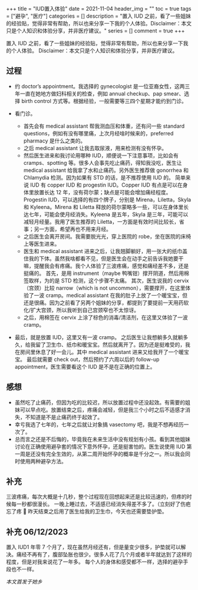 +++
title = "IUD置入体验"
date = 2021-11-04
header_img = ""
toc = true
tags = ["避孕", "医疗"]
categories = []
description = "置入 IUD 之前，看了一些姐妹的经验贴，觉得非常有帮助，所以也来分享一下我的个人体验。Disclaimer：本文只是个人知识和体验分享，并非医疗建议。"
series = []
comment = true
+++

置入 IUD 之前，看了一些姐妹的经验贴，觉得非常有帮助，所以也来分享一下我的个人体验。
Disclaimer：本文只是个人知识和体验分享，并非医疗建议。

## 过程

- 约 doctor’s appointment。我选择的 gynecologist 是一位亚裔女性，这两三年一直在她地方做妇科相关的检查，例如 annual checkup、pap smear、选择 birth control 方式等。根据经验，一般需要等三四个星期才能约到门诊。

- 看门诊。

  - 首先会有 medical assistant 帮我测血压和体重，还有问一些 standard questions，例如有没有哪里痛，上次月经啥时候来的，preferred pharmacy 是什么之类的。
  - 之后 medical assistant 让我去取尿液，用来检测有没有怀孕。
  - 然后医生进来和我讨论用哪种 IUD，顺便说一下注意事项，比如会有 cramps、spotting 等。很多人会事先吃止痛药，得知我没吃，医生让 medical assistant 给我拿了水和止痛药。另外医生推荐做 gonorrhea 和 Chlamydia 检测。因为如果有 STD 的话，是不推荐使用 IUD 的。
    简单来说 IUD 有 copper IUD 和 progestin IUD。Copper IUD 有点是可以在身体里放置长达 12 年，没有荷尔蒙；缺点是可能会增加痛经程度。Progestin IUD，可以选择的有四个牌子，分别是 Mirena，Liletta，Skyla 和 Kyleena。Mirena 和 Liletta 释放的荷尔蒙略多一些，可以在身体里长达七年，可能会使月经消失。Kyleena 是五年，Skyla 是三年，可能可以减轻月经量。我用了医生推荐的 Liletta，一方面是有效时间比较长，省事；另一方面，希望再也不用来月经。
  - 之后医生会离开房间。我需要脱光光，穿上医院的 robe，坐在医院的床椅上等医生进来。
  - 医生和 medical assistant 进来之后，让我翘脚躺好，用一张大的纸巾盖住我的下体。虽然我啥都看不见，但是医生会在动手之前告诉我她要干嘛，提醒我会有疼痛。我个人体验了三波疼痛，感觉和痛经差不多，还是挺痛的。
    首先，是用 instrument（maybe 鸭嘴钳）撑开阴道，然后用棉签取样，为的是 STD 检测，这个步骤不太痛。
    其次，医生说我的 cervix（宫颈）比较 narrow（which is not uncommon），需要撑开，在这里体验了一波 cramp。medical assistant 在我的肚子上放了一个暖宝宝，但还是很痛。因为之前看了另两个姐妹的分享，都提到了要提前一天用药软化/扩大宫颈，所以我听到自己宫颈窄也不太惊讶。
  - 之后，用棉签在 cervix 上涂了棕色的消毒/清洁剂，在这里又体验了一波 cramp。

- 最后，就是放置 IUD，这里又有一波 cramp。
  之后医生让我想躺多久就躺多久，给我留了卫生巾、纸巾和暖宝宝。然后就离开了。因为还是挺难受的，我在房间里休息了好一会儿。其中 medical assistant 进来又给我开了一个暖宝宝。
  最后就需要 check out，然后预约了六周以后的 follow-up appointment，医生需要看这个 IUD 是不是在正确的位置上。

## 感想

- 虽然吃了止痛药，但因为吃的比较迟，所以放置过程中还没起效。有需要的姐妹可以早点吃。放置结束之后，疼痛会减轻，但是我三个小时之后不适感才消失，不知道是不是止痛药终于起效了。
- 幸亏我选了七年的，七年之后就让对象搞 vasectomy 吧，我是不想再经历一次了。
- 总而言之还是不后悔的，毕竟我在未来生活中没有规划有小孩。看到其他姐妹讨论在正确使用避孕套的情况下意外怀孕，还是挺害怕的。医生说使用 IUD 第一周是还没有完全生效的，从第二周开始怀孕的概率是千分之一。所以我会同时使用两种避孕方法。

## 补充

三波疼痛，每次大概是十几秒，整个过程现在回想起来还是比较迅速的，但疼的时候每一秒都很漫长。
一晚上睡过去，不适感已经消失得差不多了。（立刻好了伤疤忘了疼 :rofl:
昨天结束之后用了医生给我的卫生巾，今天也还需要垫护垫。

## 补充 06/12/2023

置入 IUD1 年零 7 个月了，现在虽然月经还有，但是量变少很多，护垫就可以解决。痛经不再有了，腹部坠胀也很少。很多人花了几个月或者半年就达到了这样的程度，但是对我来说花了一年多。
每个人的身体和感受都不一样，选择的避孕手段也不一样。

_本文首发于她乡_
